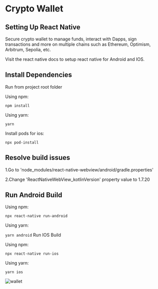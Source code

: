# Crypto Wallet

## Setting Up React Native

Secure crypto wallet to manage funds, interact with Dapps, sign transactions and more on multiple chains such as Ethereum, Optimism, Arbitrum, Sepolia, etc.


Visit the react native docs to setup react native for Android and IOS.

## Install Dependencies
Run from project root folder

Using npm:

``npm install``

Using yarn:

``yarn``

Install pods for ios:

``npx pod-install``

## Resolve build issues

1.Go to 'node_modules/react-native-webview/android/gradle.properties'


2.Change 'ReactNativeWebView_kotlinVersion' property value to 1.7.20


## Run Android Build

Using npm:

``npx react-native run-android``


Using yarn:


``yarn android``
Run IOS Build


Using npm:

``npx react-native run-ios``


Using yarn:


``yarn ios``



![wallet](https://github.com/user-attachments/assets/1e7677d6-086e-4ff9-bb9f-b0051a4c6811)



